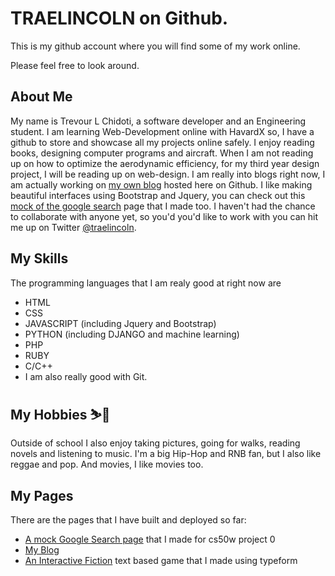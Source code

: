 # TRAELINCOLN on Github. 

This is my github account where you will find some of my work online.

Please feel free to look around.

## About Me
My name is Trevour L Chidoti, a software developer and an Engineering student.
I am learning Web-Development online with HavardX so, I have a github to store and showcase all my projects online safely.
I enjoy reading books, designing computer programs and aircraft.
When I am not reading up on how to optimize the aerodynamic efficiency, for my third year design project, I will be reading up on web-design. 
I am really into blogs right now, I am actually working on [my own blog][1] hosted here on Github. 
I like making beautiful interfaces using Bootstrap and Jquery, you can check out this [mock of the google search][2] page that I made too.
I haven't had the chance to collaborate with anyone yet, so you'd you'd like to work with you can hit me up on Twitter [@traelincoln][3].

## My Skills
The programming languages that I am realy good at right now are
  - HTML 
  - CSS
  - JAVASCRIPT (including Jquery and Bootstrap)
  - PYTHON (including DJANGO and machine learning)
  - PHP
  - RUBY
  - C/C++
  - I am also really good with Git.

## My Hobbies ⛷️🎿
Outside of school I also enjoy taking pictures, going for walks, reading novels and listening to music. I'm a big Hip-Hop and RNB fan, but I also like reggae and pop. And movies, I like movies too.

## My Pages
There are the pages that I have built and deployed so far:
- [A mock Google Search page](https://traelincoln.github.io/cs50w-websites/) that I made for cs50w project 0
- [My Blog](https://traelincoln.github.io/traelincoln/)
- [An Interactive Fiction](https://traelincoln.github.io/traelincoln/typeform1.html/) text based game that I made using typeform 

[1]: https://traelincoln.github.io/traelincoln/
[2]: https://traelincoln.github.io/cs50w-websites/
[3]: https://twitter.com/traelicoln/
